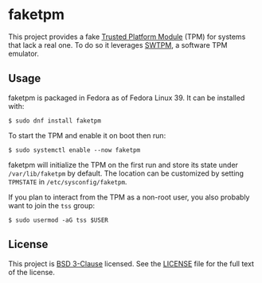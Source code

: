 # faketpm

This project provides a fake [Trusted Platform Module](https://en.wikipedia.org/wiki/Trusted_Platform_Module) (TPM) for systems that lack a real one. To do so it leverages [SWTPM](https://github.com/stefanberger/swtpm), a software TPM emulator.

## Usage

faketpm is packaged in Fedora as of Fedora Linux 39. It can be installed with:

```
$ sudo dnf install faketpm
```

To start the TPM and enable it on boot then run:

```
$ sudo systemctl enable --now faketpm
```

faketpm will initialize the TPM on the first run and store its state under `/var/lib/faketpm` by default. The location can be customized by setting `TPMSTATE` in `/etc/sysconfig/faketpm`.

If you plan to interact from the TPM as a non-root user, you also probably want to join the `tss` group:

```
$ sudo usermod -aG tss $USER
```

## License

This project is [BSD 3-Clause](https://spdx.org/licenses/BSD-3-Clause.html) licensed. See the [LICENSE](LICENSE) file for the full text of the license.
